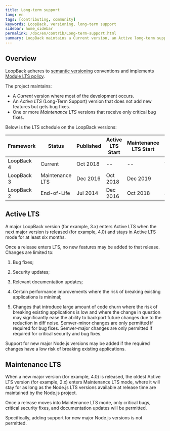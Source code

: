 ```yaml
---
title: Long-term support
lang: en
tags: [contributing, community]
keywords: LoopBack, versioning, long-term support
sidebar: home_sidebar
permalink: /doc/en/contrib/Long-term-support.html
summary: LoopBack maintains a Current version, an Active long-term support (LTS) version, and one or more Maintenance LTS versions.
---
```


## Overview

LoopBack adheres to [semantic versioning](http://semver.org/) conventions and
implements [Module LTS policy](https://github.com/CloudNativeJS/ModuleLTS).

The project maintains:

- A _Current_ version where most of the development occurs.
- An _Active LTS_ (Long-Term Support) version that does not add new features but gets bug fixes.
- One or more _Maintenance LTS_ versions that receive only critical bug fixes.

Below is the LTS schedule on the LoopBack versions:

Framework | Status | Published | Active LTS Start | Maintenance LTS Start | EOL | Runtime | GA | EOL
-- | -- | -- | -- | -- | -- | -- | -- | --
LoopBack 4 | Current | Oct 2018 | -- | -- | Apr 2023 _(minimum)_| Node 14 | Oct 2018 | Apr 2023
LoopBack 3 | Maintenance LTS | Dec 2016 | Oct 2018 | Dec 2019 | Dec 2020 |  Node 8 | Oct 2017 | Dec 2020
LoopBack 2 | End-of-Life | Jul 2014 | Dec 2016 | Oct 2018 | Apr 2019 | Node 6 | Oct 2016 | Apr 2019



## Active LTS

A major LoopBack version (for example, 3.x) enters Active LTS when the next
major version is released (for example, 4.0) and stays in Active LTS mode for
at least six months.

Once a release enters LTS, no new features may be added to that release.
Changes are limited to:

1. Bug fixes;

2. Security updates;

3. Relevant documentation updates;

4. Certain performance improvements where the risk of breaking existing
 applications is minimal;

5. Changes that introduce large amount of code churn where the risk of breaking
 existing applications is low and where the change in question may significantly
 ease the ability to backport future changes due to the reduction in diff noise.
 Semver-minor changes are only permitted if required for bug fixes. Semver-major
 changes are only permitted if required for critical security and bug fixes.

Support for new major Node.js versions may be added if the required changes
have a low risk of breaking existing applications.

## Maintenance LTS

When a new major version (for example, 4.0) is released, the oldest Active LTS
version (for example, 2.x) enters Maintenance LTS mode, where it will stay for
as long as the Node.js LTS versions available at release time are maintained by
the Node.js project.

Once a release moves into Maintenance LTS mode, only critical bugs, critical
security fixes, and documentation updates will be permitted.

Specifically, adding support for new major Node.js versions is not permitted.
